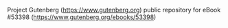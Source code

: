 Project Gutenberg (https://www.gutenberg.org) public repository for
eBook #53398 (https://www.gutenberg.org/ebooks/53398)
